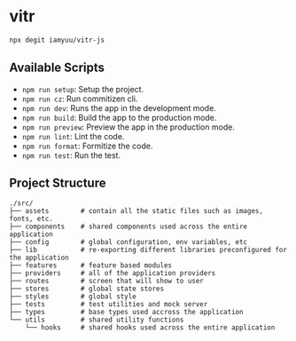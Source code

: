 # vitr

```sh
npx degit iamyuu/vitr-js
```

## Available Scripts

- `npm run setup`: Setup the project.
- `npm run cz`: Run commitizen cli.
- `npm run dev`: Runs the app in the development mode.
- `npm run build`: Build the app to the production mode.
- `npm run preview`: Preview the app in the production mode.
- `npm run lint`: Lint the code.
- `npm run format`: Formitize the code.
- `npm run test`: Run the test.

## Project Structure

```
./src/
├── assets        # contain all the static files such as images, fonts, etc.
├── components    # shared components used across the entire application
├── config        # global configuration, env variables, etc
├── lib           # re-exporting different libraries preconfigured for the application
├── features      # feature based modules
├── providers     # all of the application providers
├── routes        # screen that will show to user
├── stores        # global state stores
├── styles        # global style
├── tests         # test utilities and mock server
├── types         # base types used accross the application
└── utils         # shared utility functions
    └── hooks     # shared hooks used across the entire application
```
